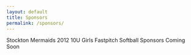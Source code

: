 ```yaml
---
layout: default
title: Sponsors
permalink: /sponsors/
---
```


Stockton Mermaids 2012 10U Girls Fastpitch Softball Sponsors Coming Soon
